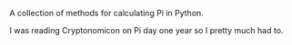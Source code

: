 A collection of methods for calculating Pi in Python.

I was reading Cryptonomicon on Pi day one year so I pretty much had to.
